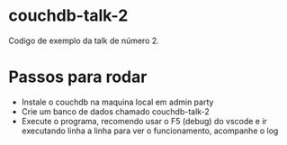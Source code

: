 # couchdb-talk-2 

Codigo de exemplo da talk de número 2.  

# Passos para rodar  

- Instale o couchdb na maquina local em admin party  
- Crie um banco de dados chamado couchdb-talk-2
- Execute o programa, recomendo usar o F5 (debug) do vscode e ir executando linha a linha para ver o funcionamento, acompanhe o log  
